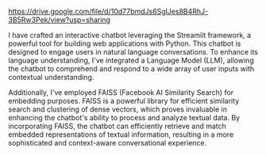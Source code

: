 https://drive.google.com/file/d/10d77bmdJs6SglJes8B4RhJ-3B5Rw3Pek/view?usp=sharing

I have crafted an interactive chatbot leveraging the Streamlit framework, a powerful tool for building web applications with Python. This chatbot is designed to engage users in natural language conversations. To enhance its language understanding, I've integrated a Language Model (LLM), allowing the chatbot to comprehend and respond to a wide array of user inputs with contextual understanding.

Additionally, I've employed FAISS (Facebook AI Similarity Search) for embedding purposes. FAISS is a powerful library for efficient similarity search and clustering of dense vectors, which proves invaluable in enhancing the chatbot's ability to process and analyze textual data. By incorporating FAISS, the chatbot can efficiently retrieve and match embedded representations of textual information, resulting in a more sophisticated and context-aware conversational experience.
